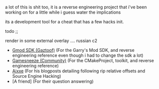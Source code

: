 a lot of this is shit too, it is a reverse engineering project that i've been working on for a little while i guess water the implications

its a development tool for a cheat that has a few hacks init.

todo ;; 

render in some external overlay ....
russian c2

- [Gmod SDK (Gaztoof)](https://github.com/Gaztoof/GMod-SDK) (For the Garry's Mod SDK, and reverse engineering reference even though i had to change the sdk a lot)
- [Gamesneeze (Community)](https://github.com/seksea/gamesneeze/) (For the CMakeProject, toolkit, and reverse engineering reference)
- [Aixxe](https://aixxe.net/) (For his blogposts detailing following rip relative offsets and Source Engine Hacking)
- [A friend] (For their question answering)
